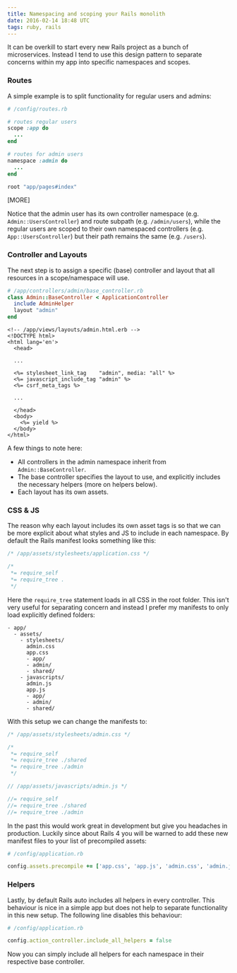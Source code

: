 ```yaml
---
title: Namespacing and scoping your Rails monolith
date: 2016-02-14 18:48 UTC
tags: ruby, rails
---
```


It can be overkill to start every new Rails project as a bunch of microservices. Instead I tend to use this design pattern to separate concerns within my app into specific namespaces and scopes.

### Routes

A simple example is to split functionality for regular users and admins:

```ruby
# /config/routes.rb

# routes regular users
scope :app do
  ...
end

# routes for admin users
namespace :admin do
  ...
end

root "app/pages#index"
```

[MORE]

Notice that the admin user has its own controller namespace (e.g. `Admin::UsersController`) and route subpath (e.g. `/admin/users`), while the regular users are scoped to their own namespaced controllers (e.g. `App::UsersController`) but their path remains the same (e.g. `/users`).

### Controller and Layouts

The next step is to assign a specific (base) controller and layout that all resources in a scope/namespace will use.

```ruby
# /app/controllers/admin/base_controller.rb
class Admin::BaseController < ApplicationController
  include AdminHelper
  layout "admin"
end
```

```erb
<!-- /app/views/layouts/admin.html.erb -->
<!DOCTYPE html>
<html lang='en'>
  <head>

  ...

  <%= stylesheet_link_tag    "admin", media: "all" %>
  <%= javascript_include_tag "admin" %>
  <%= csrf_meta_tags %>

  ...

  </head>
  <body>
    <%= yield %>
  </body>
</html>
```

A few things to note here:

- All controllers in the admin namespace inherit from `Admin::BaseController`.
- The base controller specifies the layout to use, and explicitly includes the necessary helpers (more on helpers below).
- Each layout has its own assets.

### CSS & JS

The reason why each layout includes its own asset tags is so that we can be more explicit about what styles and JS to include in each namespace. By default the Rails manifest looks something like this:

```css
/* /app/assets/stylesheets/application.css */

/*
 *= require_self
 *= require_tree .
 */
```

Here the `require_tree` statement loads in all CSS in the root folder. This isn't very useful for separating concern and instead I prefer my manifests to only load explicitly defined folders:

```
- app/
  - assets/
    - stylesheets/
      admin.css
      app.css
      - app/
      - admin/
      - shared/
    - javascripts/
      admin.js
      app.js
      - app/
      - admin/
      - shared/
```

With this setup we can change the manifests to:

```css
/* /app/assets/stylesheets/admin.css */

/*
 *= require_self
 *= require_tree ./shared
 *= require_tree ./admin
 */
```

```js
// /app/assets/javascripts/admin.js */

//= require_self
//= require_tree ./shared
//= require_tree ./admin
```

In the past this would work great in development but give you headaches in production. Luckily since about Rails 4 you will be warned to add these new manifest files to your list of precompiled assets:

```ruby
# /config/application.rb

config.assets.precompile += ['app.css', 'app.js', 'admin.css', 'admin.js']
```

### Helpers

Lastly, by default Rails auto includes all helpers in every controller. This behaviour is nice in a simple app but does not help to separate functionality in this new setup. The following line disables this behaviour:

```ruby
# /config/application.rb

config.action_controller.include_all_helpers = false
```

Now you can simply include all helpers for each namespace in their respective base controller.

